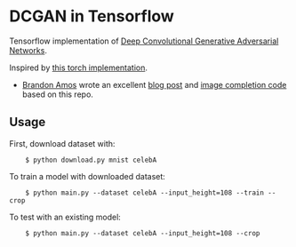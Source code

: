 # DCGAN in Tensorflow

Tensorflow implementation of [Deep Convolutional Generative Adversarial Networks](http://arxiv.org/abs/1511.06434).

Inspired by [this torch implementation](https://github.com/soumith/dcgan.torch).

* [Brandon Amos](http://bamos.github.io/) wrote an excellent [blog post](http://bamos.github.io/2016/08/09/deep-completion/) and [image completion code](https://github.com/bamos/dcgan-completion.tensorflow) based on this repo.

## Usage

First, download dataset with:
```
    $ python download.py mnist celebA
```
To train a model with downloaded dataset:
```
    $ python main.py --dataset celebA --input_height=108 --train --crop
```
To test with an existing model:
```
    $ python main.py --dataset celebA --input_height=108 --crop
```
